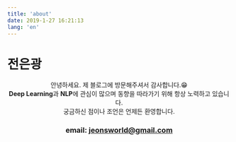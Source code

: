 ```yaml
---
title: 'about'
date: 2019-1-27 16:21:13
lang: 'en'
---
```


# 전은광

<div align="center">

안녕하세요. 제 블로그에 방문해주셔서 감사합니다.&#128513;  
**Deep Learning**과 **NLP**에 관심이 많으며 동향을 따라가기 위해 항상 노력하고 있습니다.  
궁금하신 점이나 조언은 언제든 환영합니다.  
### email: jeonsworld@gmail.com

</div>
